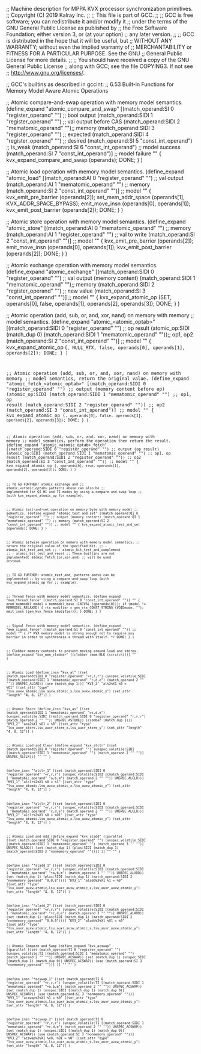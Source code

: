 ;; Machine description for MPPA KVX processor synchronization primitives.
;; Copyright (C) 2019 Kalray Inc.
;;
;; This file is part of GCC.
;;
;; GCC is free software; you can redistribute it and/or modify it
;; under the terms of the GNU General Public License as published by
;; the Free Software Foundation; either version 3, or (at your option)
;; any later version.
;;
;; GCC is distributed in the hope that it will be useful, but
;; WITHOUT ANY WARRANTY; without even the implied warranty of
;; MERCHANTABILITY or FITNESS FOR A PARTICULAR PURPOSE.  See the GNU
;; General Public License for more details.
;;
;; You should have received a copy of the GNU General Public License
;; along with GCC; see the file COPYING3.  If not see
;; <http://www.gnu.org/licenses/>.


;; GCC's builtins as described in gccint:
;;   6.53 Built-in Functions for Memory Model Aware Atomic Operations

;; Atomic compare-and-swap operation with memory model semantics.
(define_expand "atomic_compare_and_swap<mode>"
  [(match_operand:SI 0 "register_operand" "")   ;; bool output
   (match_operand:SIDI 1 "register_operand" "") ;; val output before CAS
   (match_operand:SIDI 2 "mematomic_operand" "");; memory
   (match_operand:SIDI 3 "register_operand" "") ;; expected
   (match_operand:SIDI 4 "register_operand" "") ;; desired
   (match_operand:SI 5 "const_int_operand")     ;; is_weak
   (match_operand:SI 6 "const_int_operand")     ;; model success
   (match_operand:SI 7 "const_int_operand")]    ;; model failure
  ""
  {
    kvx_expand_compare_and_swap (operands);
    DONE;
  }
)

;; Atomic load operation with memory model semantics.
(define_expand "atomic_load<mode>"
  [(match_operand:AI 0 "register_operand" "")   ;; val output
   (match_operand:AI 1 "mematomic_operand" "")  ;; memory
   (match_operand:SI 2 "const_int_operand" "")] ;; model
  ""
  {
    kvx_emit_pre_barrier (operands[2]);
    set_mem_addr_space (operands[1], KVX_ADDR_SPACE_BYPASS);
    emit_move_insn (operands[0], operands[1]);
    kvx_emit_post_barrier (operands[2]);
    DONE;
  }
)

;; Atomic store operation with memory model semantics.
(define_expand "atomic_store<mode>"
  [(match_operand:AI 0 "mematomic_operand" "")  ;; memory
   (match_operand:AI 1 "register_operand" "")   ;; val to write
   (match_operand:SI 2 "const_int_operand" "")] ;; model
  ""
  {
    kvx_emit_pre_barrier (operands[2]);
    emit_move_insn (operands[0], operands[1]);
    kvx_emit_post_barrier (operands[2]);
    DONE;
  }
)

;; Atomic exchange operation with memory model semantics.
(define_expand "atomic_exchange<mode>"
  [(match_operand:SIDI 0 "register_operand" "") ;; val output (memory content)
   (match_operand:SIDI 1 "mematomic_operand" "");; memory
   (match_operand:SIDI 2 "register_operand" "") ;; new value
   (match_operand:SI 3 "const_int_operand" "")] ;; model
  ""
  {
    kvx_expand_atomic_op (SET, operands[0], false, operands[1], operands[2], operands[3]);
    DONE;
  }
)

;; Atomic operation (add, sub, or, and, xor, nand) on memory with memory
;; model semantics.
(define_expand "atomic_<atomic_optab><mode>"
  [(match_operand:SIDI 0 "register_operand" "")    ;; op result
   (atomic_op:SIDI (match_dup 0)
     (match_operand:SIDI 1 "mematomic_operand" ""));; op1, op2
   (match_operand:SI 2 "const_int_operand" "")]    ;; model
  ""
  {
    kvx_expand_atomic_op (<CODE>, NULL_RTX, false, operands[0], operands[1], operands[2]);
    DONE;
  }
)

;; Atomic operation (add, sub, or, and, xor, nand) on memory with memory
;; model semantics, return the original value.
(define_expand "atomic_fetch_<atomic_optab><mode>"
 [(match_operand:SIDI 0 "register_operand" "")    ;; output (memory content before op)
  (atomic_op:SIDI
    (match_operand:SIDI 1 "mematomic_operand" "") ;; op1, op result
    (match_operand:SIDI 2 "register_operand" "")) ;; op2
   (match_operand:SI 3 "const_int_operand")]      ;; model
  ""
  {
    kvx_expand_atomic_op (<CODE>, operands[0], false, operands[1], operands[2], operands[3]);
    DONE;
  }
)

;; Atomic operation (add, sub, or, and, xor, nand) on memory with memory
;; model semantics, perform the operation then return the result.
(define_expand "atomic_<atomic_optab>_fetch<mode>"
 [(match_operand:SIDI 0 "register_operand" "")    ;; output (op result)
  (atomic_op:SIDI
    (match_operand:SIDI 1 "mematomic_operand" "") ;; op1, op result
    (match_operand:SIDI 2 "register_operand" "")) ;; op2
  (match_operand:SI 3 "const_int_operand" "")]    ;; model
  ""
  {
    kvx_expand_atomic_op (<CODE>, operands[0], true, operands[1], operands[2], operands[3]);
    DONE;
  }
)

;; TO GO FURTHER: atomic_exchange<mode> and
;; atomic_*<atomic_optab>*<mode> patterns above can also be
;; implemented for QI HI and TI modes by using a compare-and-swap loop
;; (with kvx_expand_atomic_op for example).

;; Atomic test-and-set operation on memory byte with memory model
;; semantics.
(define_expand "atomic_test_and_set"
 [(match_operand:QI 0 "register_operand" "")   ;; output (memory content)
  (match_operand:QI 1 "mematomic_operand" "")  ;; memory
  (match_operand:SI 2 "const_int_operand" "")] ;; model
  ""
  {
    kvx_expand_atomic_test_and_set (operands);
    DONE;
  }
)

;; Atomic bitwise operation on memory with memory model semantics,
;; return the original value of the specified bit.
;; - atomic_bit_test_and_set<mode>
;; - atomic_bit_test_and_complement<mode>
;; - atomic_bit_test_and_reset<mode>
;; These builtins are not implemented: atomic_fetch_[or,xor,and]<mode>
;; will be used instead.

;; TO GO FURTHER: atomic_*test_and_* patterns above can be implemented
;; by using a compare-and-swap loop (with kvx_expand_atomic_op for
;; example).

;; Thread fence with memory model semantics.
(define_expand "mem_thread_fence"
  [(match_operand:SI 0 "const_int_operand" "")]
  ""
  {
    enum memmodel model = memmodel_base (INTVAL (operands[0]));
    if (model != MEMMODEL_RELAXED)
      {
        rtx modifier = gen_rtx_CONST_STRING (VOIDmode, "");
        emit_insn (gen_kvx_fence (modifier));
      }
    DONE;
  }
)

;; Signal fence with memory model semantics.
(define_expand "mem_signal_fence"
  [(match_operand:SI 0 "const_int_operand" "")] ;; model
  ""
  {
    /* KVX memory model is strong enough not to require any
       barrier in order to synchronize a thread with itself. */
    DONE;
  }
)

;; Clobber memory contents to prevent moving around load and stores.
(define_expand "kvx_mem_clobber"
  [(clobber (mem:BLK (scratch)))]
  ""
)

;; Atomic Load
(define_insn "kvx_al<lsusize>"
  [(set (match_operand:SIDI 0 "register_operand" "=r,r,r")
     (unspec_volatile:SIDI [(match_operand:SIDI 1 "mematomic_operand" "c,d,e")
                            (match_operand 2 "" "")] UNSPEC_ALOAD))
   (use (match_dup 1))]
  "KV3_2"
  "al<lsusize>%2%X1 %0 = %O1"
  [(set_attr "type" "lsu_auxw_atomic,lsu_auxw_atomic_x,lsu_auxw_atomic_y")
   (set_attr "length"             "4,                8,               12")]
)

;; Atomic Store
(define_insn "kvx_as<lsusize>"
  [(set (match_operand:SIDI 1 "mematomic_operand"  "=c,d,e")
        (unspec_volatile:SIDI [(match_operand:SIDI 0 "register_operand" "r,r,r")
                               (match_operand 2 "" "")] UNSPEC_ASTORE))
   (clobber (match_dup 1))]
  "KV3_2"
  "as<lsusize>%2%X1 %O1 = %0"
  [(set_attr "type" "lsu_auxr_store,lsu_auxr_store_x,lsu_auxr_store_y")
   (set_attr "length"            "4,               8,              12")]
)


;; Atomic Load and Clear
(define_expand "kvx_alclr<lsusize>"
  [(set (match_operand:SIDI 0 "register_operand" "")
        (unspec_volatile:SIDI [(match_operand:SIDI 1 "mematomic_operand" "")
                               (match_operand 2 "" "")] UNSPEC_ALCLR))]
  ""
  ""
)

(define_insn "*alclr<lsusize>_1"
  [(set (match_operand:SIDI 0 "register_operand" "=r,r,r")
         (unspec_volatile:SIDI [(match_operand:SIDI 1 "mematomic_operand" "a,b,m")
                                (match_operand 2 "" "")] UNSPEC_ALCLR))]
  "KV3_1"
  "alclr<lsusize>%2%X1 %0 = %1"
  [(set_attr "type" "lsu_auxw_atomic,lsu_auxw_atomic_x,lsu_auxw_atomic_y")
   (set_attr "length"             "4,                8,               12")]
)

(define_insn "*alclr<lsusize>_2"
  [(set (match_operand:SIDI 0 "register_operand" "=r,r,r")
        (unspec_volatile:SIDI [(match_operand:SIDI 1 "mematomic_operand" "c,d,e")
                               (match_operand 2 "" "")] UNSPEC_ALCLR))]
  "KV3_2"
  "alclr<lsusize>%2%X1 %0 = %O1"
  [(set_attr "type" "lsu_auxw_atomic,lsu_auxw_atomic_x,lsu_auxw_atomic_y")
   (set_attr "length"             "4,                8,               12")]
)

;; Atomic Load and Add
(define_expand "kvx_aladd<lsusize>"
  [(parallel
    [(set (match_operand:SIDI 0 "register_operand" "")
          (unspec_volatile:SIDI [(match_operand:SIDI 1 "mematomic_operand" "")
                                 (match_operand 3 "" "")] UNSPEC_ALADD))
     (set (match_dup 1)
          (plus:SIDI (match_dup 1)
                     (match_operand:SIDI 2 "nonmemory_operand" "")))]
  )]
  ""
  ""
)

(define_insn "*aladd<lsusize>_1"
  [(set (match_operand:SIDI 0 "register_operand" "=r,r,r")
        (unspec_volatile:SIDI [(match_operand:SIDI 1 "mematomic_operand" "+a,b,m")
                               (match_operand 3 "" "")] UNSPEC_ALADD))
   (set (match_dup 1)
        (plus:SIDI (match_dup 1)
                   (match_operand:SIDI 2 "nonmemory_operand" "0,0,0")))]
  "KV3_1"
  "aladd<lsusize>%3%X1 %1 = %0"
  [(set_attr "type" "lsu_auxr_auxw_atomic,lsu_auxr_auxw_atomic_x,lsu_auxr_auxw_atomic_y")
   (set_attr "length"                  "4,                     8,                    12")]
)

(define_insn "*aladd<lsusize>_2"
  [(set (match_operand:SIDI 0 "register_operand" "=r,r,r")
        (unspec_volatile:SIDI [(match_operand:SIDI 1 "mematomic_operand" "+c,d,e")
                               (match_operand 3 "" "")] UNSPEC_ALADD))
   (set (match_dup 1)
        (plus:SIDI (match_dup 1)
                   (match_operand:SIDI 2 "nonmemory_operand" "0,0,0")))]
  "KV3_2"
  "aladd<lsusize>%3%X1 %O1 = %0"
  [(set_attr "type" "lsu_auxr_auxw_atomic,lsu_auxr_auxw_atomic_x,lsu_auxr_auxw_atomic_y")
   (set_attr "length"                  "4,                     8,                    12")]
)

;; Atomic Compare and Swap
(define_expand "kvx_acswap<lsusize>"
  [(parallel
    [(set (match_operand:TI 0 "register_operand" "")
          (unspec_volatile:TI [(match_operand:SIDI 1 "mematomic_operand" "")
                               (match_operand 2 "" "")] UNSPEC_ACSWAP))
     (set (match_dup 1)
          (unspec:SIDI [(match_dup 1) (match_dup 0)] UNSPEC_ACSWAP))
     (use (match_operand:SI 3 "nonmemory_operand" ""))]
  )]
  ""
  ""
)

(define_insn "*acswap<lsusize>_1"
  [(set (match_operand:TI 0 "register_operand" "+r,r,r")
        (unspec_volatile:TI [(match_operand:SIDI 1 "mematomic_operand" "+a,b,m")
                             (match_operand 2 "" "")] UNSPEC_ACSWAP))
   (set (match_dup 1)
        (unspec:SIDI [(match_dup 1) (match_dup 0)] UNSPEC_ACSWAP))
   (use (match_operand:SI 3 "nonmemory_operand" ""))]
  "KV3_1"
  "acswap<lsusize>%2%X1 %1 = %0"
  [(set_attr "type" "lsu_auxr_auxw_atomic,lsu_auxr_auxw_atomic_x,lsu_auxr_auxw_atomic_y")
   (set_attr "length"                  "4,                     8,                    12")]
)

(define_insn "*acswap<lsusize>_2"
  [(set (match_operand:TI 0 "register_operand" "+r,r,r")
        (unspec_volatile:TI [(match_operand:SIDI 1 "mematomic_operand" "+c,d,e")
                             (match_operand 2 "" "")] UNSPEC_ACSWAP))
   (set (match_dup 1)
        (unspec:SIDI [(match_dup 1) (match_dup 0)] UNSPEC_ACSWAP))
   (use (match_operand:SI 3 "nonmemory_operand" ""))]
  "KV3_2"
  "acswap<lsusize>%2%X1 %x0, %O1 = %0"
  [(set_attr "type" "lsu_auxr_auxw_atomic,lsu_auxr_auxw_atomic_x,lsu_auxr_auxw_atomic_y")
   (set_attr "length"                  "4,                     8,                    12")]
)

